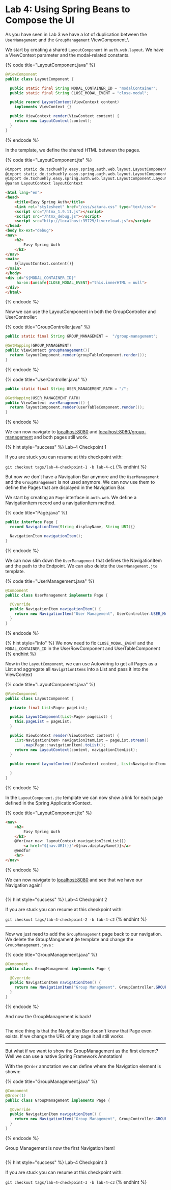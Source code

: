 # Lab 4: Using Spring Beans to Compose the UI

As you have seen in Lab 3 we have a lot of duplication between the `UserManagement` and the `GroupManagement` ViewComponent.\


We start by creating a shared `LayoutComponent` in `auth.web.layout`. We have a ViewContext parameter and the modal-related constants.

{% code title="LayoutComponent.java" %}
```java
@ViewComponent
public class LayoutComponent {

  public static final String MODAL_CONTAINER_ID = "modalContainer";
  public static final String CLOSE_MODAL_EVENT = "close-modal";

  public record LayoutContext(ViewContext content) 
    implements ViewContext {}

  public ViewContext render(ViewContext content) {
    return new LayoutContext(content);
  }
}
```
{% endcode %}

&#x20;In the template, we define the shared HTML between the pages.

{% code title="LayoutComponent.jte" %}
```html
@import static de.tschuehly.easy.spring.auth.web.layout.LayoutComponent.CLOSE_MODAL_EVENT
@import static de.tschuehly.easy.spring.auth.web.layout.LayoutComponent.MODAL_CONTAINER_ID
@import de.tschuehly.easy.spring.auth.web.layout.LayoutComponent.LayoutContext
@param LayoutContext layoutContext

<html lang="en">
<head>
    <title>Easy Spring Auth</title>
    <link rel="stylesheet" href="/css/sakura.css" type="text/css">
    <script src="/htmx_1.9.11.js"></script>
    <script src="/htmx_debug.js"></script>
    <script src="http://localhost:35729/livereload.js"></script>
</head>
<body hx-ext="debug">
<nav>
    <h2>
        Easy Spring Auth
    </h2>
</nav>
<main>
    ${layoutContext.content()}
</main>
</body>
<div id="${MODAL_CONTAINER_ID}"
     hx-on:$unsafe{CLOSE_MODAL_EVENT}="this.innerHTML = null">
</div>
</html>
```
{% endcode %}

Now we can use the LayoutComponent in both the GroupController and UserController:

{% code title="GroupController.java" %}
```java
public static final String GROUP_MANAGEMENT =  "/group-management";

@GetMapping(GROUP_MANAGEMENT)
public ViewContext groupManagement(){
  return layoutComponent.render(groupTableComponent.render());
}
```
{% endcode %}

{% code title="UserController.java" %}
```java
public static final String USER_MANAGEMENT_PATH = "/";

@GetMapping(USER_MANAGEMENT_PATH)
public ViewContext userManagement() {
  return layoutComponent.render(userTableComponent.render());
}

```
{% endcode %}

We can now navigate to [localhost:8080](http://localhost:8080/) and [localhost:8080/group-management](http://localhost:8080/group-management) and both pages still work.

{% hint style="success" %}
Lab-4 Checkpoint 1

If you are stuck you can resume at this checkpoint with:

`git checkout tags/lab-4-checkpoint-1 -b lab-4-c1`
{% endhint %}

But now we don't have a Navigation Bar anymore and the `UserManagement` and the `GroupManagement` is not used anymore. We can now use them to define the Pages that are displayed in the Navigation Bar.



We start by creating an `Page` interface in `auth.web`. We define a NavigationItem record and a navigationItem method.

{% code title="Page.java" %}
```java
public interface Page {
  record NavigationItem(String displayName, String URI){}

  NavigationItem navigationItem();
}
```
{% endcode %}

We can now slim down the `UserManagement` that defines the NavigationItem and the path to the Endpoint. We can also delete the `UserManagement.jte` template.

{% code title="UserManagement.java" %}
```java
@Component
public class UserManagement implements Page {

  @Override
  public NavigationItem navigationItem() {
    return new NavigationItem("User Management", UserController.USER_MANAGEMENT_PATH);
  }
}
```
{% endcode %}

{% hint style="info" %}
We now need to fix `CLOSE_MODAL_EVENT` and the `MODAL_CONTAINER_ID` in the UserRowComponent and UserTableComponent
{% endhint %}

Now in the `LayoutComponent`, we can use Autowiring to get all Pages as a List and aggregate all `NavigationItems` into a List and pass it into the ViewContext

{% code title="LayoutComponent.java" %}
```java
@ViewComponent
public class LayoutComponent {

  private final List<Page> pageList;

  public LayoutComponent(List<Page> pageList) {
    this.pageList = pageList;
  }

  public ViewContext render(ViewContext content) {
    List<NavigationItem> navigationItemList = pageList.stream()
        .map(Page::navigationItem).toList();
    return new LayoutContext(content, navigationItemList);
  }
  
  public record LayoutContext(ViewContext content, List<NavigationItem> navigationItemList) implements ViewContext {

  }
}
```
{% endcode %}

In the `LayoutComponent.jte` template we can now show a link for each page defined in the Spring ApplicationContext.

{% code title="LayoutComponent.jte" %}
```html
<nav>
    <h2>
        Easy Spring Auth
    </h2>
    @for(var nav: layoutContext.navigationItemList())
        <a href="${nav.URI()}">${nav.displayName()}</a>
    @endfor
    <hr>
</nav>
```
{% endcode %}

We can now navigate to [localhost:8080](http://localhost:8080/) and see that we have our Navigation again!

<figure><img src="../.gitbook/assets/image (1) (1) (1) (1) (1) (1).png" alt=""><figcaption></figcaption></figure>

{% hint style="success" %}
Lab-4 Checkpoint 2

If you are stuck you can resume at this checkpoint with:

`git checkout tags/lab-4-checkpoint-2 -b lab-4-c2`
{% endhint %}

***

Now we just need to add the `GroupManagement` page back to our navigation. We delete the GroupMangament.jte template and change the `GroupManagement.java` :

{% code title="GroupManagement.java" %}
```java
@Component
public class GroupManagement implements Page {

  @Override
  public NavigationItem navigationItem() {
    return new NavigationItem("Group Management", GroupController.GROUP_MANAGEMENT);
  }
}
```
{% endcode %}

And now the GroupManagement is back!

<figure><img src="../.gitbook/assets/image (2) (1) (1) (1).png" alt=""><figcaption></figcaption></figure>

The nice thing is that the Navigation Bar doesn't know that Page even exists. If we change the URL of any page it all still works.

***

But what if we want to show the GroupManagement as the first element? Well we can use a native Spring Framework Annotation!&#x20;

With the `@Order` annotation we can define where the Navigation element is shown:

{% code title="GroupManagement.java" %}
```java
@Component
@Order(1)
public class GroupManagement implements Page {

  @Override
  public NavigationItem navigationItem() {
    return new NavigationItem("Group Management", GroupController.GROUP_MANAGEMENT);
  }
}
```
{% endcode %}

Group Management is now the first Navigation Item!

<figure><img src="../.gitbook/assets/image (3) (1).png" alt=""><figcaption></figcaption></figure>

{% hint style="success" %}
Lab-4 Checkpoint 3

If you are stuck you can resume at this checkpoint with:

`git checkout tags/lab-4-checkpoint-3 -b lab-4-c3`
{% endhint %}
